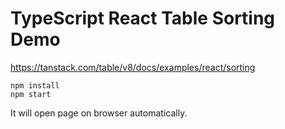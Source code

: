 TypeScript React Table Sorting Demo
===========================================

https://tanstack.com/table/v8/docs/examples/react/sorting

```
npm install
npm start
```

It will open page on browser automatically.
